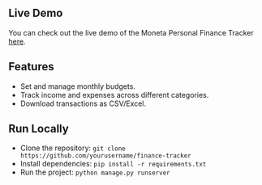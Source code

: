 ## Live Demo

You can check out the live demo of the Moneta Personal Finance Tracker [here](https://moneta-personal-finance-website.onrender.com/).

## Features
- Set and manage monthly budgets.
- Track income and expenses across different categories.
- Download transactions as CSV/Excel.

## Run Locally
- Clone the repository: `git clone https://github.com/yourusername/finance-tracker`
- Install dependencies: `pip install -r requirements.txt`
- Run the project: `python manage.py runserver`
